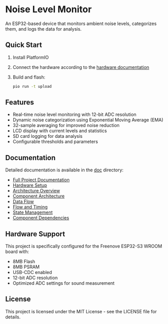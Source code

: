 # Noise Level Monitor

An ESP32-based device that monitors ambient noise levels, categorizes them, and logs the data for analysis.

## Quick Start

1. Install PlatformIO
2. Connect the hardware according to the [hardware documentation](doc/hw.md)
3. Build and flash:

   ```bash
   pio run -t upload
   ```

## Features

- Real-time noise level monitoring with 12-bit ADC resolution
- Dynamic noise categorization using Exponential Moving Average (EMA)
- 32-sample averaging for improved noise reduction
- LCD display with current levels and statistics
- SD card logging for data analysis
- Configurable thresholds and parameters

## Documentation

Detailed documentation is available in the [doc](doc/) directory:

- [Full Project Documentation](doc/README.md)
- [Hardware Setup](doc/hw.md)
- [Architecture Overview](doc/arch.md)
- [Component Architecture](doc/componentarch.md)
- [Data Flow](doc/dataflow.md)
- [Flow and Timing](doc/flowNtiming.md)
- [State Management](doc/state.md)
- [Component Dependencies](doc/componentdeps.md)

## Hardware Support

This project is specifically configured for the Freenove ESP32-S3 WROOM board with:

- 8MB Flash
- 8MB PSRAM
- USB-CDC enabled
- 12-bit ADC resolution
- Optimized ADC settings for sound measurement

## License

This project is licensed under the MIT License - see the LICENSE file for details.
